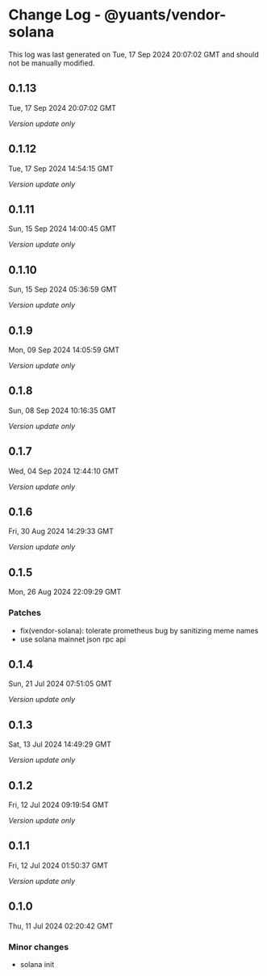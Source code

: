 # Change Log - @yuants/vendor-solana

This log was last generated on Tue, 17 Sep 2024 20:07:02 GMT and should not be manually modified.

## 0.1.13
Tue, 17 Sep 2024 20:07:02 GMT

_Version update only_

## 0.1.12
Tue, 17 Sep 2024 14:54:15 GMT

_Version update only_

## 0.1.11
Sun, 15 Sep 2024 14:00:45 GMT

_Version update only_

## 0.1.10
Sun, 15 Sep 2024 05:36:59 GMT

_Version update only_

## 0.1.9
Mon, 09 Sep 2024 14:05:59 GMT

_Version update only_

## 0.1.8
Sun, 08 Sep 2024 10:16:35 GMT

_Version update only_

## 0.1.7
Wed, 04 Sep 2024 12:44:10 GMT

_Version update only_

## 0.1.6
Fri, 30 Aug 2024 14:29:33 GMT

_Version update only_

## 0.1.5
Mon, 26 Aug 2024 22:09:29 GMT

### Patches

- fix(vendor-solana): tolerate prometheus bug by sanitizing meme names
- use solana mainnet json rpc api

## 0.1.4
Sun, 21 Jul 2024 07:51:05 GMT

_Version update only_

## 0.1.3
Sat, 13 Jul 2024 14:49:29 GMT

_Version update only_

## 0.1.2
Fri, 12 Jul 2024 09:19:54 GMT

_Version update only_

## 0.1.1
Fri, 12 Jul 2024 01:50:37 GMT

_Version update only_

## 0.1.0
Thu, 11 Jul 2024 02:20:42 GMT

### Minor changes

- solana init

